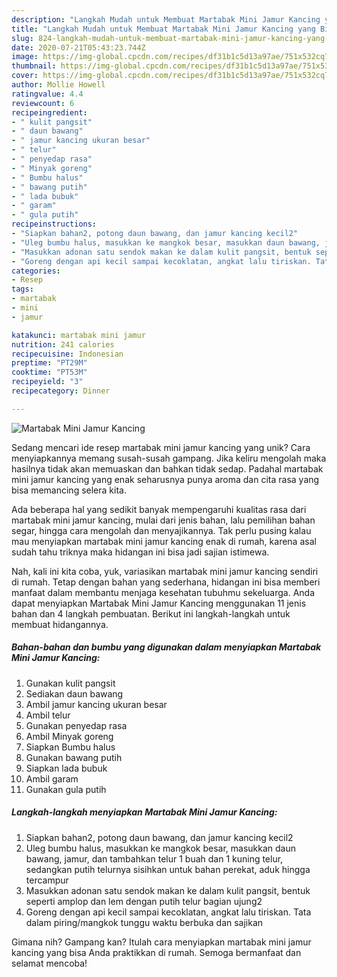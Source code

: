 ```yaml
---
description: "Langkah Mudah untuk Membuat Martabak Mini Jamur Kancing yang Bikin Ngiler"
title: "Langkah Mudah untuk Membuat Martabak Mini Jamur Kancing yang Bikin Ngiler"
slug: 824-langkah-mudah-untuk-membuat-martabak-mini-jamur-kancing-yang-bikin-ngiler
date: 2020-07-21T05:43:23.744Z
image: https://img-global.cpcdn.com/recipes/df31b1c5d13a97ae/751x532cq70/martabak-mini-jamur-kancing-foto-resep-utama.jpg
thumbnail: https://img-global.cpcdn.com/recipes/df31b1c5d13a97ae/751x532cq70/martabak-mini-jamur-kancing-foto-resep-utama.jpg
cover: https://img-global.cpcdn.com/recipes/df31b1c5d13a97ae/751x532cq70/martabak-mini-jamur-kancing-foto-resep-utama.jpg
author: Mollie Howell
ratingvalue: 4.4
reviewcount: 6
recipeingredient:
- " kulit pangsit"
- " daun bawang"
- " jamur kancing ukuran besar"
- " telur"
- " penyedap rasa"
- " Minyak goreng"
- " Bumbu halus"
- " bawang putih"
- " lada bubuk"
- " garam"
- " gula putih"
recipeinstructions:
- "Siapkan bahan2, potong daun bawang, dan jamur kancing kecil2"
- "Uleg bumbu halus, masukkan ke mangkok besar, masukkan daun bawang, jamur, dan tambahkan telur 1 buah dan 1 kuning telur, sedangkan putih telurnya sisihkan untuk bahan perekat, aduk hingga tercampur"
- "Masukkan adonan satu sendok makan ke dalam kulit pangsit, bentuk seperti amplop dan lem dengan putih telur bagian ujung2"
- "Goreng dengan api kecil sampai kecoklatan, angkat lalu tiriskan. Tata dalam piring/mangkok tunggu waktu berbuka dan sajikan"
categories:
- Resep
tags:
- martabak
- mini
- jamur

katakunci: martabak mini jamur 
nutrition: 241 calories
recipecuisine: Indonesian
preptime: "PT29M"
cooktime: "PT53M"
recipeyield: "3"
recipecategory: Dinner

---
```



![Martabak Mini Jamur Kancing](https://img-global.cpcdn.com/recipes/df31b1c5d13a97ae/751x532cq70/martabak-mini-jamur-kancing-foto-resep-utama.jpg)

Sedang mencari ide resep martabak mini jamur kancing yang unik? Cara menyiapkannya memang susah-susah gampang. Jika keliru mengolah maka hasilnya tidak akan memuaskan dan bahkan tidak sedap. Padahal martabak mini jamur kancing yang enak seharusnya punya aroma dan cita rasa yang bisa memancing selera kita.

Ada beberapa hal yang sedikit banyak mempengaruhi kualitas rasa dari martabak mini jamur kancing, mulai dari jenis bahan, lalu pemilihan bahan segar, hingga cara mengolah dan menyajikannya. Tak perlu pusing kalau mau menyiapkan martabak mini jamur kancing enak di rumah, karena asal sudah tahu triknya maka hidangan ini bisa jadi sajian istimewa.




Nah, kali ini kita coba, yuk, variasikan martabak mini jamur kancing sendiri di rumah. Tetap dengan bahan yang sederhana, hidangan ini bisa memberi manfaat dalam membantu menjaga kesehatan tubuhmu sekeluarga. Anda dapat menyiapkan Martabak Mini Jamur Kancing menggunakan 11 jenis bahan dan 4 langkah pembuatan. Berikut ini langkah-langkah untuk membuat hidangannya.

<!--inarticleads1-->

##### Bahan-bahan dan bumbu yang digunakan dalam menyiapkan Martabak Mini Jamur Kancing:

1. Gunakan  kulit pangsit
1. Sediakan  daun bawang
1. Ambil  jamur kancing ukuran besar
1. Ambil  telur
1. Gunakan  penyedap rasa
1. Ambil  Minyak goreng
1. Siapkan  Bumbu halus
1. Gunakan  bawang putih
1. Siapkan  lada bubuk
1. Ambil  garam
1. Gunakan  gula putih




<!--inarticleads2-->

##### Langkah-langkah menyiapkan Martabak Mini Jamur Kancing:

1. Siapkan bahan2, potong daun bawang, dan jamur kancing kecil2
1. Uleg bumbu halus, masukkan ke mangkok besar, masukkan daun bawang, jamur, dan tambahkan telur 1 buah dan 1 kuning telur, sedangkan putih telurnya sisihkan untuk bahan perekat, aduk hingga tercampur
1. Masukkan adonan satu sendok makan ke dalam kulit pangsit, bentuk seperti amplop dan lem dengan putih telur bagian ujung2
1. Goreng dengan api kecil sampai kecoklatan, angkat lalu tiriskan. Tata dalam piring/mangkok tunggu waktu berbuka dan sajikan




Gimana nih? Gampang kan? Itulah cara menyiapkan martabak mini jamur kancing yang bisa Anda praktikkan di rumah. Semoga bermanfaat dan selamat mencoba!
